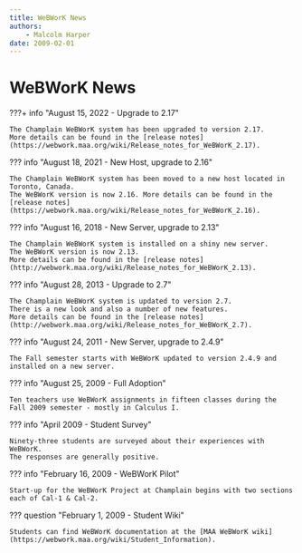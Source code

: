 ```yaml
---
title: WeBWorK News
authors:
    - Malcolm Harper
date: 2009-02-01
---
```


# WeBWorK News

???+ info "August 15, 2022 - Upgrade to 2.17"

    The Champlain WeBWorK system has been upgraded to version 2.17.
    More details can be found in the [release notes](https://webwork.maa.org/wiki/Release_notes_for_WeBWorK_2.17).

??? info "August 18, 2021 - New Host, upgrade to 2.16"

    The Champlain WeBWorK system has been moved to a new host located in Toronto, Canada.
    The WeBWorK version is now 2.16. More details can be found in the [release notes](https://webwork.maa.org/wiki/Release_notes_for_WeBWorK_2.16).

??? info "August 16, 2018 - New Server, upgrade to 2.13"

    The Champlain WeBWorK system is installed on a shiny new server.
    The WeBWorK version is now 2.13.
    More details can be found in the [release notes](http://webwork.maa.org/wiki/Release_notes_for_WeBWorK_2.13).

??? info "August 28, 2013 - Upgrade to 2.7"

    The Champlain WeBWorK system is updated to version 2.7.
    There is a new look and also a number of new features.
    More details can be found in the [release notes](http://webwork.maa.org/wiki/Release_notes_for_WeBWorK_2.7).

??? info "August 24, 2011 - New Server, upgrade to 2.4.9"

    The Fall semester starts with WeBWorK updated to version 2.4.9 and installed on a new server.

??? info "August 25, 2009 - Full Adoption"

    Ten teachers use WeBWorK assignments in fifteen classes during the Fall 2009 semester - mostly in Calculus I.

??? info "April 2009 - Student Survey"

    Ninety-three students are surveyed about their experiences with WeBWorK.
    The responses are generally positive.

??? info "February 16, 2009 - WeBWorK Pilot"

    Start-up for the WeBWorK Project at Champlain begins with two sections each of Cal-1 & Cal-2.

??? question "February 1, 2009 - Student Wiki"

    Students can find WeBWorK documentation at the [MAA WeBWorK wiki](https://webwork.maa.org/wiki/Student_Information).